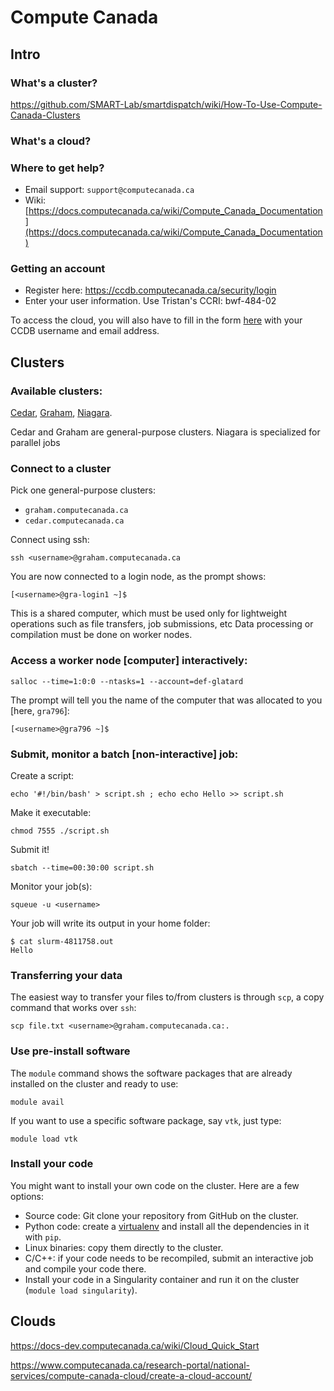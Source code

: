 # Compute Canada 

## Intro

### What's a cluster?

https://github.com/SMART-Lab/smartdispatch/wiki/How-To-Use-Compute-Canada-Clusters

### What's a cloud?


### Where to get help?

* Email support: `support@computecanada.ca`
* Wiki: [https://docs.computecanada.ca/wiki/Compute_Canada_Documentation](https://docs.computecanada.ca/wiki/Compute_Canada_Documentation)

### Getting an account

* Register here: https://ccdb.computecanada.ca/security/login
* Enter your user information. Use Tristan's CCRI: bwf-484-02

 To access the cloud, you will also have to fill in the form 
 [here](https://www.computecanada.ca/research-portal/national-services/compute-canada-cloud/create-a-cloud-account)
 with your CCDB username and email address.


## Clusters

### Available clusters:

[Cedar](https://docs.computecanada.ca/wiki/Cedar), 
[Graham](https://docs.computecanada.ca/wiki/Graham), 
[Niagara](https://docs.computecanada.ca/wiki/Niagara).

Cedar and Graham are general-purpose clusters. Niagara is specialized for parallel jobs

### Connect to a cluster

Pick one general-purpose clusters:
* `graham.computecanada.ca`
* `cedar.computecanada.ca`

Connect using ssh:
```
ssh <username>@graham.computecanada.ca
```

You are now connected to a login node, as the prompt shows:

`[<username>@gra-login1 ~]$`

 This is a shared computer, which must be used only for lightweight 
 operations such as file transfers, job submissions, etc Data 
 processing or compilation must be done on worker nodes.

### Access a worker node [computer] interactively:

`salloc --time=1:0:0 --ntasks=1 --account=def-glatard`

The prompt will tell you the name of the computer that was allocated to you [here, `gra796`]:

`[<username>@gra796 ~]$`


### Submit, monitor a batch [non-interactive] job:

Create a script:
```
echo '#!/bin/bash' > script.sh ; echo echo Hello >> script.sh
```

Make it executable:
```
chmod 7555 ./script.sh
```

Submit it!
```
sbatch --time=00:30:00 script.sh
```

Monitor your job(s):
```
squeue -u <username>
```

Your job will write its output in your home folder:
```
$ cat slurm-4811758.out 
Hello
```

### Transferring your data

The easiest way to transfer your files to/from clusters is through `scp`, 
a copy command that works over `ssh`:

`scp file.txt <username>@graham.computecanada.ca:.`

### Use pre-install software

The `module` command shows the software packages that are already installed on the cluster and ready to use:

`module avail`

If you want to use a specific software package, say `vtk`, just type:

`module load vtk`


### Install your code

You might want to install your own code on the cluster. Here are a few options:

* Source code: Git clone your repository from GitHub on the cluster.
* Python code: create a 
[virtualenv](https://www.dabapps.com/blog/introduction-to-pip-and-virtualenv-python)
and install all the dependencies in it with `pip`.
* Linux binaries: copy them directly to the cluster.
* C/C++: if your code needs to be recompiled, submit an interactive job and compile your code there.
* Install your code in a Singularity container and run it on the cluster (`module load singularity`).


## Clouds

https://docs-dev.computecanada.ca/wiki/Cloud_Quick_Start

https://www.computecanada.ca/research-portal/national-services/compute-canada-cloud/create-a-cloud-account/

